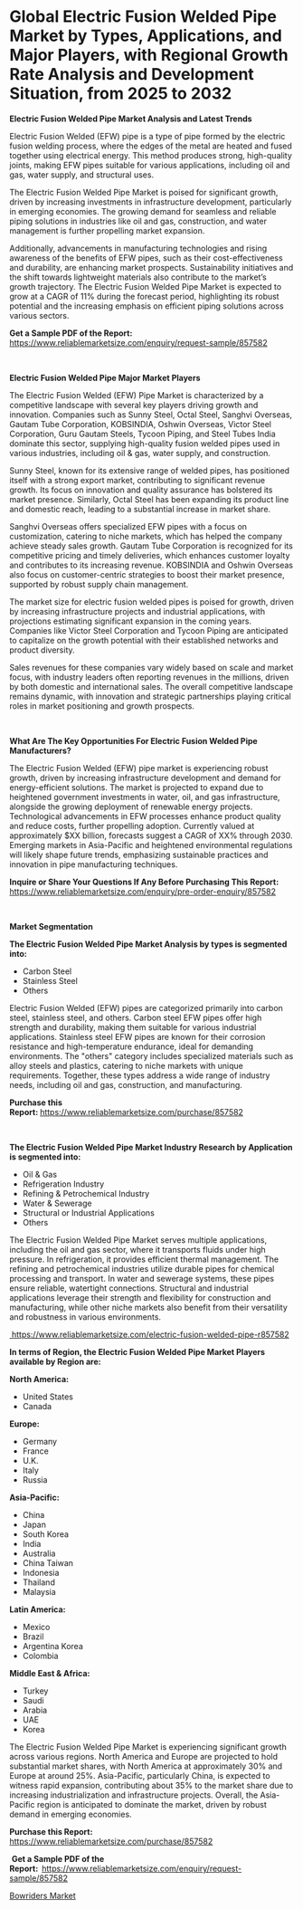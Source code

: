 <p><h1>Global Electric Fusion Welded Pipe Market by Types, Applications, and Major Players, with Regional Growth Rate Analysis and Development Situation, from 2025 to 2032</h1></p><p><strong>Electric Fusion Welded Pipe Market Analysis and Latest Trends</strong></p>
<p><p>Electric Fusion Welded (EFW) pipe is a type of pipe formed by the electric fusion welding process, where the edges of the metal are heated and fused together using electrical energy. This method produces strong, high-quality joints, making EFW pipes suitable for various applications, including oil and gas, water supply, and structural uses.</p><p>The Electric Fusion Welded Pipe Market is poised for significant growth, driven by increasing investments in infrastructure development, particularly in emerging economies. The growing demand for seamless and reliable piping solutions in industries like oil and gas, construction, and water management is further propelling market expansion. </p><p>Additionally, advancements in manufacturing technologies and rising awareness of the benefits of EFW pipes, such as their cost-effectiveness and durability, are enhancing market prospects. Sustainability initiatives and the shift towards lightweight materials also contribute to the market’s growth trajectory. The Electric Fusion Welded Pipe Market is expected to grow at a CAGR of 11% during the forecast period, highlighting its robust potential and the increasing emphasis on efficient piping solutions across various sectors.</p></p>
<p><strong>Get a Sample PDF of the Report:&nbsp;</strong> <a href="https://www.reliablemarketsize.com/enquiry/request-sample/857582?utm_campaign=3223&utm_medium=2&utm_source=Github&utm_content=ia&utm_term=09042025&utm_id=electric-fusion-welded-pipe">https://www.reliablemarketsize.com/enquiry/request-sample/857582</a></p>
<p>&nbsp;</p>
<p><strong>Electric Fusion Welded Pipe Major Market Players</strong></p>
<p><p>The Electric Fusion Welded (EFW) Pipe Market is characterized by a competitive landscape with several key players driving growth and innovation. Companies such as Sunny Steel, Octal Steel, Sanghvi Overseas, Gautam Tube Corporation, KOBSINDIA, Oshwin Overseas, Victor Steel Corporation, Guru Gautam Steels, Tycoon Piping, and Steel Tubes India dominate this sector, supplying high-quality fusion welded pipes used in various industries, including oil & gas, water supply, and construction.</p><p>Sunny Steel, known for its extensive range of welded pipes, has positioned itself with a strong export market, contributing to significant revenue growth. Its focus on innovation and quality assurance has bolstered its market presence. Similarly, Octal Steel has been expanding its product line and domestic reach, leading to a substantial increase in market share.</p><p>Sanghvi Overseas offers specialized EFW pipes with a focus on customization, catering to niche markets, which has helped the company achieve steady sales growth. Gautam Tube Corporation is recognized for its competitive pricing and timely deliveries, which enhances customer loyalty and contributes to its increasing revenue. KOBSINDIA and Oshwin Overseas also focus on customer-centric strategies to boost their market presence, supported by robust supply chain management.</p><p>The market size for electric fusion welded pipes is poised for growth, driven by increasing infrastructure projects and industrial applications, with projections estimating significant expansion in the coming years. Companies like Victor Steel Corporation and Tycoon Piping are anticipated to capitalize on the growth potential with their established networks and product diversity.</p><p>Sales revenues for these companies vary widely based on scale and market focus, with industry leaders often reporting revenues in the millions, driven by both domestic and international sales. The overall competitive landscape remains dynamic, with innovation and strategic partnerships playing critical roles in market positioning and growth prospects.</p></p>
<p>&nbsp;</p>
<p><strong>What Are The Key Opportunities For Electric Fusion Welded Pipe Manufacturers?</strong></p>
<p><p>The Electric Fusion Welded (EFW) pipe market is experiencing robust growth, driven by increasing infrastructure development and demand for energy-efficient solutions. The market is projected to expand due to heightened government investments in water, oil, and gas infrastructure, alongside the growing deployment of renewable energy projects. Technological advancements in EFW processes enhance product quality and reduce costs, further propelling adoption. Currently valued at approximately $XX billion, forecasts suggest a CAGR of XX% through 2030. Emerging markets in Asia-Pacific and heightened environmental regulations will likely shape future trends, emphasizing sustainable practices and innovation in pipe manufacturing techniques.</p></p>
<p><strong>Inquire or Share Your Questions If Any Before Purchasing This Report:</strong> <a href="https://www.reliablemarketsize.com/enquiry/pre-order-enquiry/857582?utm_campaign=3223&utm_medium=2&utm_source=Github&utm_content=ia&utm_term=09042025&utm_id=electric-fusion-welded-pipe">https://www.reliablemarketsize.com/enquiry/pre-order-enquiry/857582</a></p>
<p>&nbsp;</p>
<p><strong>Market Segmentation</strong></p>
<p><strong>The Electric Fusion Welded Pipe Market Analysis by types is segmented into:</strong></p>
<p><ul><li>Carbon Steel</li><li>Stainless Steel</li><li>Others</li></ul></p>
<p><p>Electric Fusion Welded (EFW) pipes are categorized primarily into carbon steel, stainless steel, and others. Carbon steel EFW pipes offer high strength and durability, making them suitable for various industrial applications. Stainless steel EFW pipes are known for their corrosion resistance and high-temperature endurance, ideal for demanding environments. The "others" category includes specialized materials such as alloy steels and plastics, catering to niche markets with unique requirements. Together, these types address a wide range of industry needs, including oil and gas, construction, and manufacturing.</p></p>
<p><strong>Purchase this Report:&nbsp;</strong><a href="https://www.reliablemarketsize.com/purchase/857582?utm_campaign=3223&utm_medium=2&utm_source=Github&utm_content=ia&utm_term=09042025&utm_id=electric-fusion-welded-pipe">https://www.reliablemarketsize.com/purchase/857582</a></p>
<p>&nbsp;</p>
<p><strong>The Electric Fusion Welded Pipe Market Industry Research by Application is segmented into:</strong></p>
<p><ul><li>Oil & Gas</li><li>Refrigeration Industry</li><li>Refining & Petrochemical Industry</li><li>Water & Sewerage</li><li>Structural or Industrial Applications</li><li>Others</li></ul></p>
<p><p>The Electric Fusion Welded Pipe Market serves multiple applications, including the oil and gas sector, where it transports fluids under high pressure. In refrigeration, it provides efficient thermal management. The refining and petrochemical industries utilize durable pipes for chemical processing and transport. In water and sewerage systems, these pipes ensure reliable, watertight connections. Structural and industrial applications leverage their strength and flexibility for construction and manufacturing, while other niche markets also benefit from their versatility and robustness in various environments.</p></p>
<p><a href="https://www.reliablemarketsize.com/electric-fusion-welded-pipe-r857582?utm_campaign=3223&utm_medium=2&utm_source=Github&utm_content=ia&utm_term=09042025&utm_id=electric-fusion-welded-pipe">&nbsp;https://www.reliablemarketsize.com/electric-fusion-welded-pipe-r857582</a></p>
<p><strong>In terms of Region, the Electric Fusion Welded Pipe Market Players available by Region are:</strong></p>
<p>
    <p> <strong> North America: </strong>
        <ul>
            <li>United States</li>
            <li>Canada</li>
        </ul>
        </p> 
    <p> <strong> Europe: </strong>
        <ul>
            <li>Germany</li>
            <li>France</li>
            <li>U.K.</li>
            <li>Italy</li>
            <li>Russia</li>
        </ul>
        </p> 
    <p> <strong> Asia-Pacific: </strong>
        <ul>
            <li>China</li>
            <li>Japan</li>
            <li>South Korea</li>
            <li>India</li>
            <li>Australia</li>
            <li>China Taiwan</li>
            <li>Indonesia</li>
            <li>Thailand</li>
            <li>Malaysia</li>
        </ul>
        </p> 
    <p> <strong> Latin America: </strong>
        <ul>
            <li>Mexico</li>
            <li>Brazil</li>
            <li>Argentina Korea</li>
            <li>Colombia</li>
        </ul>
        </p> 
    <p> <strong> Middle East & Africa: </strong>
        <ul>
            <li>Turkey</li>
            <li>Saudi</li>
            <li>Arabia</li>
            <li>UAE</li>
            <li>Korea</li>
        </ul>
    </p>
    </p>
<p><p>The Electric Fusion Welded Pipe Market is experiencing significant growth across various regions. North America and Europe are projected to hold substantial market shares, with North America at approximately 30% and Europe at around 25%. Asia-Pacific, particularly China, is expected to witness rapid expansion, contributing about 35% to the market share due to increasing industrialization and infrastructure projects. Overall, the Asia-Pacific region is anticipated to dominate the market, driven by robust demand in emerging economies.</p></p>
<p><strong>Purchase this Report: </strong><a href="https://www.reliablemarketsize.com/purchase/857582?utm_campaign=3223&utm_medium=2&utm_source=Github&utm_content=ia&utm_term=09042025&utm_id=electric-fusion-welded-pipe">https://www.reliablemarketsize.com/purchase/857582</a></p>
<p>&nbsp;<strong>Get a Sample PDF of the Report:&nbsp;&nbsp;</strong><a href="https://www.reliablemarketsize.com/enquiry/request-sample/857582?utm_campaign=3223&utm_medium=2&utm_source=Github&utm_content=ia&utm_term=09042025&utm_id=electric-fusion-welded-pipe">https://www.reliablemarketsize.com/enquiry/request-sample/857582</a></p>
<p><strong></strong></p>
<p><p><a href="https://github.com/xalatieusope/Market-Research-Report-List-1/blob/main/bowriders-market.md?utm_campaign=3223&utm_medium=2&utm_source=Github&utm_content=ia&utm_term=09042025&utm_id=electric-fusion-welded-pipe">Bowriders Market</a></p></p>